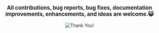 <p align="center">
  <strong style="font-size: 1.2em;">All contributions, bug reports, bug fixes, documentation improvements, enhancements, and ideas are welcome.😺</strong> <br><br>
  <img src="https://media3.giphy.com/media/v1.Y2lkPTc5MGI3NjExaTA3cDIwazZmbjV3Nmh0ZHZ0ajF5ZnBtNWhzazY3N2hybnJlbnNucSZlcD12MV9pbnRlcm5hbF9naWZfYnlfaWQmY3Q9Zw/XNgxNdqJkKIh2/giphy.gif" alt="Thank You!">
</p>
